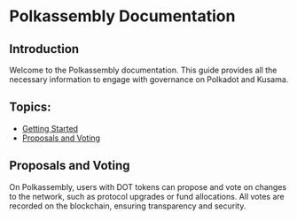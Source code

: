 # Polkassembly Documentation

## Introduction
Welcome to the Polkassembly documentation. This guide provides all the necessary information to engage with governance on Polkadot and Kusama.

## Topics:
- [Getting Started](docs/setup-your-account.md)
- [Proposals and Voting](docs/proposals-and-voting.md)
## Proposals and Voting
On Polkassembly, users with DOT tokens can propose and vote on changes to the network, such as protocol upgrades or fund allocations. All votes are recorded on the blockchain, ensuring transparency and security.
